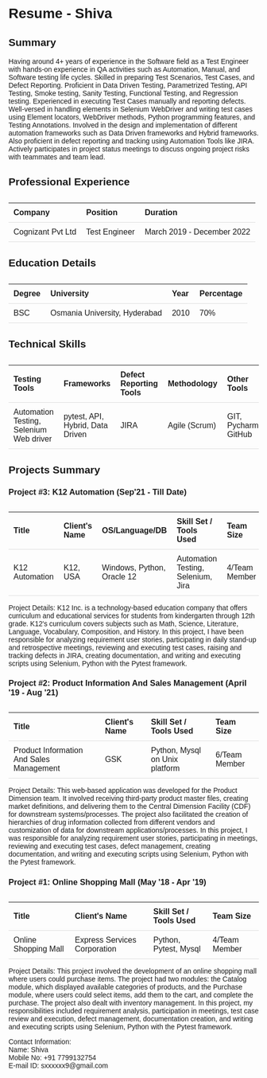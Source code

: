 <!DOCTYPE html>
<html>

<head>
  <title>Resume - Shiva</title>
  <style>
    body {
      font-family: Arial, sans-serif;
      margin: 20px;
    }

    h1 {
      text-align: center;
    }

    h2 {
      margin-top: 30px;
    }

    p {
      margin-bottom: 10px;
    }

    table {
      width: 100%;
      border-collapse: collapse;
      margin-top: 30px;
    }

    th, td {
      padding: 10px;
      text-align: left;
      border-bottom: 1px solid #ddd;
    }
  </style>
</head>

<body>
  <h1>Resume - Shiva</h1>

  <h2>Summary</h2>
  <p>
    Having around 4+ years of experience in the Software field as a Test Engineer with hands-on experience in QA activities such as Automation, Manual, and Software testing life cycles. Skilled in preparing Test Scenarios, Test Cases, and Defect Reporting. Proficient in Data Driven Testing, Parametrized Testing, API Testing, Smoke testing, Sanity Testing, Functional Testing, and Regression testing. Experienced in executing Test Cases manually and reporting defects. Well-versed in handling elements in Selenium WebDriver and writing test cases using Element locators, WebDriver methods, Python programming features, and Testing Annotations. Involved in the design and implementation of different automation frameworks such as Data Driven frameworks and Hybrid frameworks. Also proficient in defect reporting and tracking using Automation Tools like JIRA. Actively participates in project status meetings to discuss ongoing project risks with teammates and team lead.
  </p>

  <h2>Professional Experience</h2>
  <table>
    <tr>
      <th>Company</th>
      <th>Position</th>
      <th>Duration</th>
    </tr>
    <tr>
      <td>Cognizant Pvt Ltd</td>
      <td>Test Engineer</td>
      <td>March 2019 - December 2022</td>
    </tr>
  </table>

  <h2>Education Details</h2>
  <table>
    <tr>
      <th>Degree</th>
      <th>University</th>
      <th>Year</th>
      <th>Percentage</th>
    </tr>
    <tr>
      <td>BSC</td>
      <td>Osmania University, Hyderabad</td>
      <td>2010</td>
      <td>70%</td>
    </tr>
  </table>

  <h2>Technical Skills</h2>
  <table>
    <tr>
      <th>Testing Tools</th>
      <th>Frameworks</th>
      <th>Defect Reporting Tools</th>
      <th>Methodology</th>
      <th>Other Tools</th>
      <th>Operating Systems</th>
      <th>Database Tools</th>
      <th>Languages</th>
    </tr>
    <tr>
      <td>Automation Testing, Selenium Web driver</td>
      <td>pytest, API, Hybrid, Data Driven</td>
      <td>JIRA</td>
      <td>Agile (Scrum)</td>
      <td>GIT, Pycharm, GitHub</td>
      <td>Windows, Linux</td>
      <td>SQL, MongoDB, Oracle</td>
      <td>Python, Java, C, C++</td>
    </tr>
  </table>

  <h2>Projects Summary</h2>

  <h3>Project #3: K12 Automation (Sep'21 - Till Date)</h3>
  <table>
    <tr>
      <th>Title</th>
      <th>Client's Name</th>
      <th>OS/Language/DB</th>
      <th>Skill Set / Tools Used</th>
      <th>Team Size</th>
    </tr>
    <tr>
      <td>K12 Automation</td>
      <td>K12, USA</td>
      <td>Windows, Python, Oracle 12</td>
      <td>Automation Testing, Selenium, Jira</td>
      <td>4/Team Member</td>
    </tr>
  </table>
  <p>
    Project Details: K12 Inc. is a technology-based education company that offers curriculum and educational services for students from kindergarten through 12th grade. K12's curriculum covers subjects such as Math, Science, Literature, Language, Vocabulary, Composition, and History. In this project, I have been responsible for analyzing requirement user stories, participating in daily stand-up and retrospective meetings, reviewing and executing test cases, raising and tracking defects in JIRA, creating documentation, and writing and executing scripts using Selenium, Python with the Pytest framework.
  </p>

  <h3>Project #2: Product Information And Sales Management (April '19 - Aug '21)</h3>
  <table>
    <tr>
      <th>Title</th>
      <th>Client's Name</th>
      <th>Skill Set / Tools Used</th>
      <th>Team Size</th>
    </tr>
    <tr>
      <td>Product Information And Sales Management</td>
      <td>GSK</td>
      <td>Python, Mysql on Unix platform</td>
      <td>6/Team Member</td>
    </tr>
  </table>
  <p>
    Project Details: This web-based application was developed for the Product Dimension team. It involved receiving third-party product master files, creating market definitions, and delivering them to the Central Dimension Facility (CDF) for downstream systems/processes. The project also facilitated the creation of hierarchies of drug information collected from different vendors and customization of data for downstream applications/processes. In this project, I was responsible for analyzing requirement user stories, participating in meetings, reviewing and executing test cases, defect management, creating documentation, and writing and executing scripts using Selenium, Python with the Pytest framework.
  </p>

  <h3>Project #1: Online Shopping Mall (May '18 - Apr '19)</h3>
  <table>
    <tr>
      <th>Title</th>
      <th>Client's Name</th>
      <th>Skill Set / Tools Used</th>
      <th>Team Size</th>
    </tr>
    <tr>
      <td>Online Shopping Mall</td>
      <td>Express Services Corporation</td>
      <td>Python, Pytest, Mysql</td>
      <td>4/Team Member</td>
    </tr>
  </table>
  <p>
    Project Details: This project involved the development of an online shopping mall where users could purchase items. The project had two modules: the Catalog module, which displayed available categories of products, and the Purchase module, where users could select items, add them to the cart, and complete the purchase. The project also dealt with inventory management. In this project, my responsibilities included requirement analysis, participation in meetings, test case review and execution, defect management, documentation creation, and writing and executing scripts using Selenium, Python with the Pytest framework.
  </p>

  <p>
    Contact Information:<br>
    Name: Shiva<br>
    Mobile No: +91 7799132754<br>
    E-mail ID: sxxxxxx9@gmail.com
  </p>
</body>

</html>
